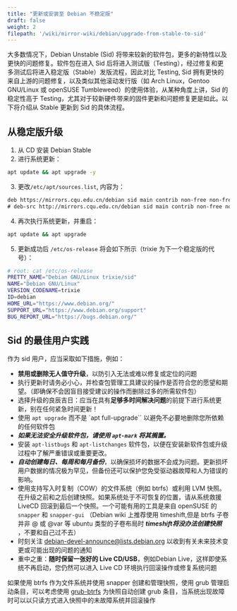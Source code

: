 ```yaml
---
title: "更新或安装至 Debian 不稳定版"
draft: false
weight: 2
filepath: '/wiki/mirror-wiki/debian/upgrade-from-stable-to-sid'
---
```


大多数情况下，Debian Unstable (Sid) 将带来较新的软件包，更多的新特性以及更快的问题修复。软件包在进入 Sid 后将进入测试版（Testing），经过修复和更多测试后将进入稳定版（Stable）发版流程，因此对比 Testing, Sid 拥有更快的来自上游的问题修复，以及类似其他滚动发行版（如 Arch Linux，Gentoo GNU/Linux 或 openSUSE Tumbleweed）的使用体验，从某种角度上讲，Sid 的稳定性高于 Testing，尤其对于较新硬件带来的固件更新和问题修复更是如此。以下将介绍从 Stable 更新到 Sid 的具体流程。

## 从稳定版升级

1. 从 CD 安装 Debian Stable
2. 进行系统更新：
```bash
apt update && apt upgrade -y
```
3. 更改`/etc/apt/sources.list`, 内容为：
```txt
deb https://mirrors.cqu.edu.cn/debian sid main contrib non-free non-free-firmware
# deb-src http://mirrors.cqu.edu.cn/debian sid main contrib non-free non-free-firmware
```
4. 再次执行系统更新，并重启：
```bash
apt update && apt upgrade
```
5. 更新成功后 `/etc/os-release` 将会如下所示（trixie 为下一个稳定版的代号）：
```bash
# root: cat /etc/os-release
PRETTY_NAME="Debian GNU/Linux trixie/sid"
NAME="Debian GNU/Linux"
VERSION_CODENAME=trixie
ID=debian
HOME_URL="https://www.debian.org/"
SUPPORT_URL="https://www.debian.org/support"
BUG_REPORT_URL="https://bugs.debian.org/"
```

## Sid 的最佳用户实践

作为 sid 用户，应当采取如下措施，例如：

- **禁用或删除无人值守升级**，以防引入无法或难以修复或定位的问题
- 执行更新时请务必小心，并检查包管理工具建议的操作是否符合您的愿望和期望。（即确保不会因盲目接受建议的操作而删除过多的所需软件包）
- 选择升级的良辰吉日：应当在具有**足够多时间解决问题**的前提下进行系统更新，别在任何紧急时间更新！
- 使用 `apt upgrade` 而不是 `apt full-upgrade`` 以避免不必要地删除您所依赖的任何软件包
- ***如果无法安全升级软件包，请使用 `apt-mark` 将其搁置。***
- 安装 `apt-listbugs` 和 `apt-listchanges` 软件包，以便在安装新软件包或升级过程中了解严重错误或重要更改。
- ***自动创建每日、每周和每月备份***，以确保损坏的数据不会成为问题。更新损坏用户数据的情况极为罕见，但备份还可以保护您免受驱动器故障和人为错误的影响。
- 使用支持写入时复制（COW）的文件系统（例如 btrfs）或利用 LVM 快照。在升级之前和之后创建快照。如果系统处于不可恢复的位置，请从系统救援 LiveCD 回滚到最后一个快照。一个可能有用的工具是来自 openSUSE 的 `snapper` 和 `snapper-gui` （Debian wiki 上推荐使用 timeshift,但是 btrfs 子卷并非 @ 或 @var 等 ubuntu 类型的子卷布局时 ***timeshift将没办法创建快照*** ，不要和自己过不去）
- 时刻关注 debian-devel-announce@lists.debian.org 以收到有关未来技术变更或可能出现的问题的通知
- 重中之重：**随时保留一张好的 Live CD/USB**，例如Debian Live，这样即使系统不再启动，您仍然可以进入 Live CD 环境执行回滚操作或修复系统问题

如果使用 btrfs 作为文件系统并使用 snapper 创建和管理快照，使用 grub 管理启动条目，可以考虑使用 [grub-btrfs](https://github.com/Antynea/grub-btrfs)  为快照自动创建 grub 条目，当系统出现故障时可以以只读方式进入快照中的未故障系统并回滚操作
